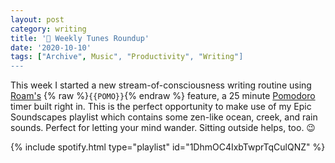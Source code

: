 ```yaml
---
layout: post
category: writing
title: '🎵 Weekly Tunes Roundup'
date: '2020-10-10'
tags: ["Archive", Music", "Productivity", "Writing"]
---
```


This week I started a new stream-of-consciousness writing routine using [Roam's](https://roamresearch.com/) {% raw %}`{{POMO}}`{% endraw %} feature, a 25 minute [Pomodoro](https://en.wikipedia.org/wiki/Pomodoro_Technique) timer built right in. This is the perfect opportunity to make use of my Epic Soundscapes playlist which contains some zen-like ocean, creek, and rain sounds. Perfect for letting your mind wander. Sitting outside helps, too. 😉

{% include spotify.html type="playlist" id="1DhmOC4IxbTwprTqCulQNZ" %}